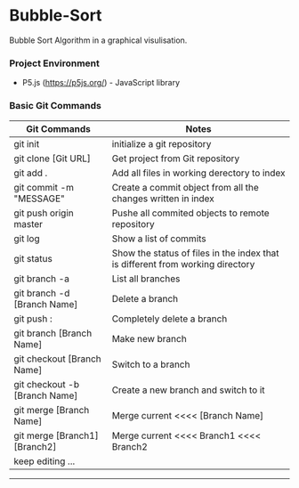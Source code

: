 # Bubble-Sort
Bubble Sort Algorithm in a graphical visulisation.

### Project Environment
* P5.js (https://p5js.org/) - JavaScript library

### Basic Git Commands

Git Commands | Notes
--- | ---
git init | initialize a git repository
git clone [Git URL] | Get project from Git repository
git add . | Add all files in working derectory to index
git commit -m "MESSAGE" | Create a commit object from all the changes written in index
git push origin master | Pushe all commited objects to remote repository
git log | Show a list of commits
git status | Show the status of files in the index that is different from working directory
git branch -a | List all branches
git branch -d [Branch Name] | Delete a branch
git push  <REMOTENAME> :<BRANCHNAME> | Completely delete a branch
git branch [Branch Name] | Make new branch
git checkout [Branch Name] | Switch to a branch
git checkout -b [Branch Name] | Create a new branch and switch to it
git merge [Branch Name] | Merge current <<<< [Branch Name]
git merge [Branch1] [Branch2] | Merge current <<<< Branch1 <<<< Branch2
keep editing ... |

---
